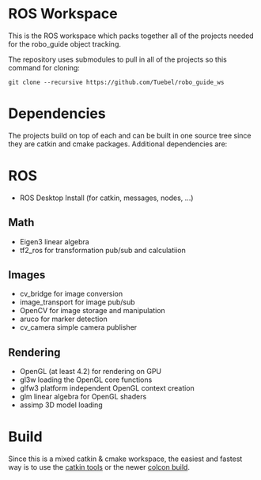 # ROS Workspace
This is the ROS workspace which packs together all of the projects needed
for the robo_guide object tracking.

The repository uses submodules to pull in all of the projects so this command
for cloning:

`git clone --recursive https://github.com/Tuebel/robo_guide_ws`

# Dependencies
The projects build on top of each and can be built in one source tree since they
are catkin and cmake packages. Additional dependencies are:

# ROS
- ROS Desktop Install (for catkin, messages, nodes, ...)

## Math
- Eigen3 linear algebra
- tf2_ros for transformation pub/sub and calculatiion

## Images
- cv_bridge for image conversion
- image_transport for image pub/sub
- OpenCV for image storage and manipulation
- aruco for marker detection
- cv_camera simple camera publisher

## Rendering
- OpenGL (at least 4.2) for rendering on GPU
- gl3w loading the OpenGL core functions
- glfw3 platform independent OpenGL context creation
- glm linear algebra for OpenGL shaders
- assimp 3D model loading

# Build
Since this is a mixed catkin & cmake workspace, the easiest and fastest way is
to use the [catkin tools](https://catkin-tools.readthedocs.io/en/latest/) or the
newer [colcon build](https://colcon.readthedocs.io/en/latest/user/quick-start.html).
